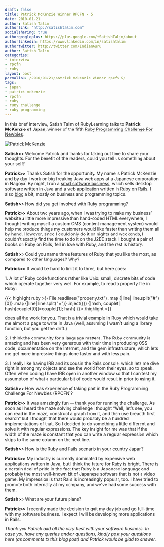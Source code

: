 ```yaml
---
draft: false
title: Patrick McKenzie Winner RPCFN - 5
date: 2010-01-21
author: Satish Talim
authorlink: "http://satishtalim.com"
socialsharing: true
authorgoogleplus: https://plus.google.com/+SatishTalim/about
authorlinkedin: https://www.linkedin.com/in/satishtalim
authortwitter: http://twitter.com/IndianGuru
author: Satish Talim
categories:
- interview
- rpcfn
- ruby
layout: post
permalink: /2010/01/21/patrick-mckenzie-winner-rpcfn-5/
tags:
- japan
- patrick mckenzie
- rpcfn
- ruby
- ruby challenge
- ruby programming
---
```

In this brief interview, Satish Talim of RubyLearning talks to **Patrick
McKenzie of Japan**, winner of the fifth [Ruby Programming Challenge For
Newbies](http://rubylearning.com/blog/2009/12/27/rpcfn-mazes-5/).<!--more-->

![Patrick
McKenzie](http://www.rubylearning.com/images/patrick-125x125.jpg "Patrick McKenzie")

**Satish\>\>** Welcome Patrick and thanks for taking out time to share
your thoughts. For the benefit of the readers, could you tell us
something about your self?

**Patrick\>\>** Thanks Satish for the opportunity. My name is Patrick
McKenzie and by day I work on big freaking Java web apps at a Japanese
corporation in Nagoya. By night, I run a [small software
business](http://www.bingocardcreator.com/), which sells desktop
software written in Java and a web application written in Ruby on Rails.
I also [blog](http://www.kalzumeus.com/) a bit, mostly on business and
programming topics.

**Satish\>\>** How did you get involved with Ruby programming?

**Patrick\>\>** About two years ago, when I was trying to make my
business’ website a little more impressive than hand-coded HTML
everywhere, I thought writing myself a custom CMS (content management
system) would help me produce things my customers would like faster than
writing them all by hand. However, since I could only do it on nights
and weekends, I couldn’t exactly find the time to do it on the J2EE
stack. I bought a pair of books on Ruby on Rails, fell in love with
Ruby, and the rest is history.

**Satish\>\>** Could you name three features of Ruby that you like the
most, as compared to other languages? Why?

**Patrick\>\>** It would be hard to limit it to three, but here goes:

​1. A lot of Ruby code functions rather like Unix: small, discrete bits
of code which operate together very well. For example, to read a
property file in Ruby:

{{< highlight ruby >}}
File.readlines("property.txt")
  .map {|line| line.split("#")[0]}
  .map {|line| line.split("=")}
  .inject({}) {|hash, couplet| hash[couplet[0]]=couplet[1]; hash}
{{< /highlight >}}

does all the work for you. That is a trivial example in Ruby which would
take me almost a page to write in Java (well, assuming I wasn’t using a
library function, but you get the drift.)

​2. I think the community for a language matters. The Ruby community is
amazing and has been very generous with their time in producing OSS
code, documentation on the Internet, and the gem infrastructure, which
lets me get more impressive things done faster and with less pain.

​3. I really like having IRB and its cousin the Rails console, which
lets me dive right in among my objects and see the world from their
eyes, so to speak. Often when coding I have IRB open in another window
so that I can test my assumption of what a particular bit of code would
result in prior to using it.

**Satish\>\>** How was experience of taking part in the Ruby Programming
Challenge For Newbies (RPCFN)?

**Patrick\>\>** It was amazingly fun — thank you for running the
challenge. As soon as I heard the maze solving challenge I thought
“Well, let’s see, you can read in the maze, construct a graph from it,
and then use breadth first search” but I thought that there would
probably be a hundred implementations of that. So I decided to do
something a little different and solve it with regular expressions. The
key insight for me was that if the width of the maze is constant that
you can write a regular expression which skips to the same column on the
next line.

**Satish\>\>** How is the Ruby and Rails scenario in your country Japan?

**Patrick\>\>** My industry is currently dominated by expensive web
applications written in Java, but I think the future for Ruby is bright.
There is a certain deal of pride in the fact that Ruby is a Japanese
language and probably the most well-known bit of Japanese software that
is not a video game. My impression is that Rails is increasingly
popular, too. I have tried to promote both internally at my company, and
we’ve had some success with them.

**Satish\>\>** What are your future plans?

**Patrick\>\>** I recently made the decision to quit my day job and go
full-time with my software business. I expect I will be developing more
applications in Rails.

*Thank you Patrick and all the very best with your software business. In
case you have any queries and/or questions, kindly post your questions
here (as comments to this blog post) and Patrick would be glad to
answer.*
